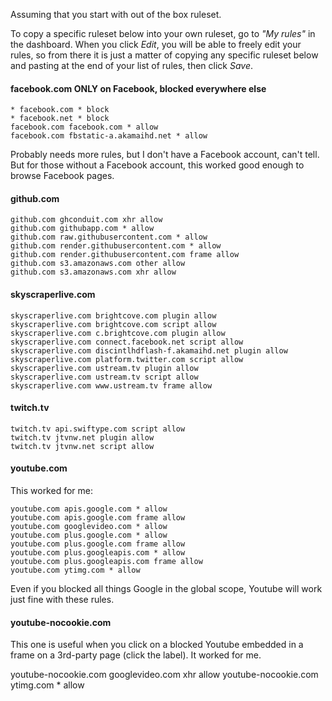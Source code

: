 Assuming that you start with out of the box ruleset.

To copy a specific ruleset below into your own ruleset, go to _"My rules"_ in the dashboard. When you click _Edit_, you will be able to freely edit your rules, so from there it is just a matter of copying any specific ruleset below and pasting at the end of your list of rules, then click _Save_.

#### facebook.com ONLY on Facebook, blocked everywhere else

    * facebook.com * block
    * facebook.net * block
    facebook.com facebook.com * allow
    facebook.com fbstatic-a.akamaihd.net * allow

Probably needs more rules, but I don't have a Facebook account, can't tell. But for those without a Facebook account, this worked good enough to browse Facebook pages.

#### github.com

    github.com ghconduit.com xhr allow
    github.com githubapp.com * allow
    github.com raw.githubusercontent.com * allow
    github.com render.githubusercontent.com * allow
    github.com render.githubusercontent.com frame allow
    github.com s3.amazonaws.com other allow
    github.com s3.amazonaws.com xhr allow

#### skyscraperlive.com

    skyscraperlive.com brightcove.com plugin allow
    skyscraperlive.com brightcove.com script allow
    skyscraperlive.com c.brightcove.com plugin allow
    skyscraperlive.com connect.facebook.net script allow
    skyscraperlive.com discintlhdflash-f.akamaihd.net plugin allow
    skyscraperlive.com platform.twitter.com script allow
    skyscraperlive.com ustream.tv plugin allow
    skyscraperlive.com ustream.tv script allow
    skyscraperlive.com www.ustream.tv frame allow

#### twitch.tv

    twitch.tv api.swiftype.com script allow
    twitch.tv jtvnw.net plugin allow
    twitch.tv jtvnw.net script allow

#### youtube.com

This worked for me:

    youtube.com apis.google.com * allow
    youtube.com apis.google.com frame allow
    youtube.com googlevideo.com * allow
    youtube.com plus.google.com * allow
    youtube.com plus.google.com frame allow
    youtube.com plus.googleapis.com * allow
    youtube.com plus.googleapis.com frame allow
    youtube.com ytimg.com * allow

Even if you blocked all things Google in the global scope, Youtube will work just fine with these rules.

#### youtube-nocookie.com

This one is useful when you click on a blocked Youtube embedded in a frame on a 3rd-party page (click the label). It worked for me.

youtube-nocookie.com googlevideo.com xhr allow
youtube-nocookie.com ytimg.com * allow
